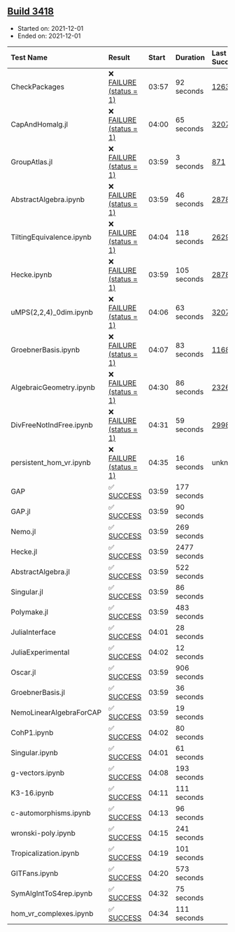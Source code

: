 ## [Build 3418](https://oscarci.mathematik.uni-kl.de/job/oscar-stable/3418/)

* Started on: 2021-12-01
* Ended on: 2021-12-01

| Test Name    | Result | Start | Duration | Last Success | First Failure |
|:-------------|:-------|:------|:---------|:-------------|:--------------|
| CheckPackages | ❌ [FAILURE (status = 1)](https://oscarci.mathematik.uni-kl.de/job/oscar-stable/3418/artifact/logs/build-3418/CheckPackages.log) | 03:57 | 92 seconds | [1263](https://oscarci.mathematik.uni-kl.de/job/oscar-stable/1263/) | [1264](https://oscarci.mathematik.uni-kl.de/job/oscar-stable/1264/) |
| CapAndHomalg.jl | ❌ [FAILURE (status = 1)](https://oscarci.mathematik.uni-kl.de/job/oscar-stable/3418/artifact/logs/build-3418/CapAndHomalg.jl.log) | 04:00 | 65 seconds | [3207](https://oscarci.mathematik.uni-kl.de/job/oscar-stable/3207/) | [3208](https://oscarci.mathematik.uni-kl.de/job/oscar-stable/3208/) |
| GroupAtlas.jl | ❌ [FAILURE (status = 1)](https://oscarci.mathematik.uni-kl.de/job/oscar-stable/3418/artifact/logs/build-3418/GroupAtlas.jl.log) | 03:59 | 3 seconds | [871](https://oscarci.mathematik.uni-kl.de/job/oscar-stable/871/) | [872](https://oscarci.mathematik.uni-kl.de/job/oscar-stable/872/) |
| AbstractAlgebra.ipynb | ❌ [FAILURE (status = 1)](https://oscarci.mathematik.uni-kl.de/job/oscar-stable/3418/artifact/logs/build-3418/AbstractAlgebra.ipynb.log) | 03:59 | 46 seconds | [2878](https://oscarci.mathematik.uni-kl.de/job/oscar-stable/2878/) | [2879](https://oscarci.mathematik.uni-kl.de/job/oscar-stable/2879/) |
| TiltingEquivalence.ipynb | ❌ [FAILURE (status = 1)](https://oscarci.mathematik.uni-kl.de/job/oscar-stable/3418/artifact/logs/build-3418/TiltingEquivalence.ipynb.log) | 04:04 | 118 seconds | [2629](https://oscarci.mathematik.uni-kl.de/job/oscar-stable/2629/) | [2630](https://oscarci.mathematik.uni-kl.de/job/oscar-stable/2630/) |
| Hecke.ipynb | ❌ [FAILURE (status = 1)](https://oscarci.mathematik.uni-kl.de/job/oscar-stable/3418/artifact/logs/build-3418/Hecke.ipynb.log) | 03:59 | 105 seconds | [2878](https://oscarci.mathematik.uni-kl.de/job/oscar-stable/2878/) | [2879](https://oscarci.mathematik.uni-kl.de/job/oscar-stable/2879/) |
| uMPS(2,2,4)_0dim.ipynb | ❌ [FAILURE (status = 1)](https://oscarci.mathematik.uni-kl.de/job/oscar-stable/3418/artifact/logs/build-3418/uMPS-2-2-4-_0dim.ipynb.log) | 04:06 | 63 seconds | [3207](https://oscarci.mathematik.uni-kl.de/job/oscar-stable/3207/) | [3208](https://oscarci.mathematik.uni-kl.de/job/oscar-stable/3208/) |
| GroebnerBasis.ipynb | ❌ [FAILURE (status = 1)](https://oscarci.mathematik.uni-kl.de/job/oscar-stable/3418/artifact/logs/build-3418/GroebnerBasis.ipynb.log) | 04:07 | 83 seconds | [1168](https://oscarci.mathematik.uni-kl.de/job/oscar-stable/1168/) | [1169](https://oscarci.mathematik.uni-kl.de/job/oscar-stable/1169/) |
| AlgebraicGeometry.ipynb | ❌ [FAILURE (status = 1)](https://oscarci.mathematik.uni-kl.de/job/oscar-stable/3418/artifact/logs/build-3418/AlgebraicGeometry.ipynb.log) | 04:30 | 86 seconds | [2326](https://oscarci.mathematik.uni-kl.de/job/oscar-stable/2326/) | [2327](https://oscarci.mathematik.uni-kl.de/job/oscar-stable/2327/) |
| DivFreeNotIndFree.ipynb | ❌ [FAILURE (status = 1)](https://oscarci.mathematik.uni-kl.de/job/oscar-stable/3418/artifact/logs/build-3418/DivFreeNotIndFree.ipynb.log) | 04:31 | 59 seconds | [2998](https://oscarci.mathematik.uni-kl.de/job/oscar-stable/2998/) | [2999](https://oscarci.mathematik.uni-kl.de/job/oscar-stable/2999/) |
| persistent_hom_vr.ipynb | ❌ [FAILURE (status = 1)](https://oscarci.mathematik.uni-kl.de/job/oscar-stable/3418/artifact/logs/build-3418/persistent_hom_vr.ipynb.log) | 04:35 | 16 seconds | unknown | unknown |
| GAP | ✅ [SUCCESS](https://oscarci.mathematik.uni-kl.de/job/oscar-stable/3418/artifact/logs/build-3418/GAP.log) | 03:59 | 177 seconds |  |  |
| GAP.jl | ✅ [SUCCESS](https://oscarci.mathematik.uni-kl.de/job/oscar-stable/3418/artifact/logs/build-3418/GAP.jl.log) | 03:59 | 90 seconds |  |  |
| Nemo.jl | ✅ [SUCCESS](https://oscarci.mathematik.uni-kl.de/job/oscar-stable/3418/artifact/logs/build-3418/Nemo.jl.log) | 03:59 | 269 seconds |  |  |
| Hecke.jl | ✅ [SUCCESS](https://oscarci.mathematik.uni-kl.de/job/oscar-stable/3418/artifact/logs/build-3418/Hecke.jl.log) | 03:59 | 2477 seconds |  |  |
| AbstractAlgebra.jl | ✅ [SUCCESS](https://oscarci.mathematik.uni-kl.de/job/oscar-stable/3418/artifact/logs/build-3418/AbstractAlgebra.jl.log) | 03:59 | 522 seconds |  |  |
| Singular.jl | ✅ [SUCCESS](https://oscarci.mathematik.uni-kl.de/job/oscar-stable/3418/artifact/logs/build-3418/Singular.jl.log) | 03:59 | 86 seconds |  |  |
| Polymake.jl | ✅ [SUCCESS](https://oscarci.mathematik.uni-kl.de/job/oscar-stable/3418/artifact/logs/build-3418/Polymake.jl.log) | 03:59 | 483 seconds |  |  |
| JuliaInterface | ✅ [SUCCESS](https://oscarci.mathematik.uni-kl.de/job/oscar-stable/3418/artifact/logs/build-3418/JuliaInterface.log) | 04:01 | 28 seconds |  |  |
| JuliaExperimental | ✅ [SUCCESS](https://oscarci.mathematik.uni-kl.de/job/oscar-stable/3418/artifact/logs/build-3418/JuliaExperimental.log) | 04:02 | 12 seconds |  |  |
| Oscar.jl | ✅ [SUCCESS](https://oscarci.mathematik.uni-kl.de/job/oscar-stable/3418/artifact/logs/build-3418/Oscar.jl.log) | 03:59 | 906 seconds |  |  |
| GroebnerBasis.jl | ✅ [SUCCESS](https://oscarci.mathematik.uni-kl.de/job/oscar-stable/3418/artifact/logs/build-3418/GroebnerBasis.jl.log) | 03:59 | 36 seconds |  |  |
| NemoLinearAlgebraForCAP | ✅ [SUCCESS](https://oscarci.mathematik.uni-kl.de/job/oscar-stable/3418/artifact/logs/build-3418/NemoLinearAlgebraForCAP.log) | 03:59 | 19 seconds |  |  |
| CohP1.ipynb | ✅ [SUCCESS](https://oscarci.mathematik.uni-kl.de/job/oscar-stable/3418/artifact/logs/build-3418/CohP1.ipynb.log) | 04:02 | 80 seconds |  |  |
| Singular.ipynb | ✅ [SUCCESS](https://oscarci.mathematik.uni-kl.de/job/oscar-stable/3418/artifact/logs/build-3418/Singular.ipynb.log) | 04:01 | 61 seconds |  |  |
| g-vectors.ipynb | ✅ [SUCCESS](https://oscarci.mathematik.uni-kl.de/job/oscar-stable/3418/artifact/logs/build-3418/g-vectors.ipynb.log) | 04:08 | 193 seconds |  |  |
| K3-16.ipynb | ✅ [SUCCESS](https://oscarci.mathematik.uni-kl.de/job/oscar-stable/3418/artifact/logs/build-3418/K3-16.ipynb.log) | 04:11 | 111 seconds |  |  |
| c-automorphisms.ipynb | ✅ [SUCCESS](https://oscarci.mathematik.uni-kl.de/job/oscar-stable/3418/artifact/logs/build-3418/c-automorphisms.ipynb.log) | 04:13 | 96 seconds |  |  |
| wronski-poly.ipynb | ✅ [SUCCESS](https://oscarci.mathematik.uni-kl.de/job/oscar-stable/3418/artifact/logs/build-3418/wronski-poly.ipynb.log) | 04:15 | 241 seconds |  |  |
| Tropicalization.ipynb | ✅ [SUCCESS](https://oscarci.mathematik.uni-kl.de/job/oscar-stable/3418/artifact/logs/build-3418/Tropicalization.ipynb.log) | 04:19 | 101 seconds |  |  |
| GITFans.ipynb | ✅ [SUCCESS](https://oscarci.mathematik.uni-kl.de/job/oscar-stable/3418/artifact/logs/build-3418/GITFans.ipynb.log) | 04:20 | 573 seconds |  |  |
| SymAlgIntToS4rep.ipynb | ✅ [SUCCESS](https://oscarci.mathematik.uni-kl.de/job/oscar-stable/3418/artifact/logs/build-3418/SymAlgIntToS4rep.ipynb.log) | 04:32 | 75 seconds |  |  |
| hom_vr_complexes.ipynb | ✅ [SUCCESS](https://oscarci.mathematik.uni-kl.de/job/oscar-stable/3418/artifact/logs/build-3418/hom_vr_complexes.ipynb.log) | 04:34 | 111 seconds |  |  |
